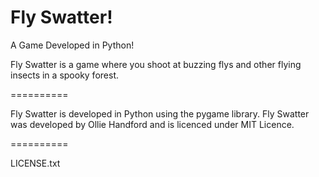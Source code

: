 Fly Swatter!
==========

A Game Developed in Python!

Fly Swatter is a game where you shoot at buzzing flys and other flying insects in a spooky forest.

==========

Fly Swatter is developed in Python using the pygame library.
Fly Swatter was developed by Ollie Handford and is licenced under MIT Licence.

==========

LICENSE.txt
